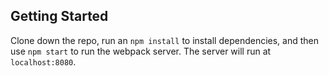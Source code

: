 ## Getting Started
Clone down the repo, run an ```npm install``` to install dependencies, and then use ```npm start``` to run the webpack server. The server will run at ```localhost:8080```.
